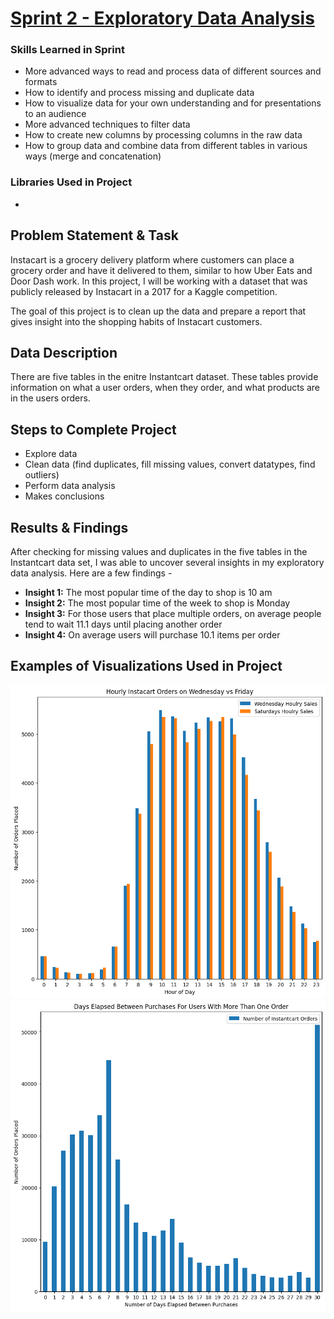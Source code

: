 # [Sprint 2 - Exploratory Data Analysis](https://github.com/brandon-levan/TripleTen-Data-Science-Projects/blob/main/Sprint%2002%20-%20Exploratory%20Data%20Analysis%20(EDA)/Sprint_2_Project.ipynb)

### Skills Learned in Sprint 
- More advanced ways to read and process data of different sources and formats
- How to identify and process missing and duplicate data
- How to visualize data for your own understanding and for presentations to an audience
- More advanced techniques to filter data
- How to create new columns by processing columns in the raw data
- How to group data and combine data from different tables in various ways (merge and concatenation)

### Libraries Used in Project
 - 
  
## Problem Statement & Task
Instacart is a grocery delivery platform where customers can place a grocery order and have it delivered to them, similar to how Uber Eats and Door Dash work. In this project, I will be working with a dataset that was publicly released by Instacart in a 2017 for a Kaggle competition.

The goal of this project is to clean up the data and prepare a report that gives insight into the shopping habits of Instacart customers.
## Data Description

There are five tables in the enitre Instantcart dataset. These tables provide information on what a user orders, when they order, and what products are in the users orders.

## Steps to Complete Project
- Explore data
- Clean data (find duplicates, fill missing values, convert datatypes, find outliers)
- Perform data analysis
- Makes conclusions
  
## Results & Findings

After checking for missing values and duplicates in the five tables in the Instantcart data set, I was able to uncover several insights in my exploratory data analysis. Here are a few findings -

- **Insight 1:** The most popular time of the day to shop is 10 am
- **Insight 2:** The most popular time of the week to shop is Monday
- **Insight 3:** For those users that place multiple orders, on average people tend to wait 11.1 days until placing another order
- **Insight 4:** On average users will purchase 10.1 items per order

## Examples of Visualizations Used in Project
![alt text](https://github.com/brandon-levan/TripleTen-Data-Science-Projects/blob/8ce6db8f5f3f9a8b19ad837095671f4dcf5b04ec/Sprint%2002%20-%20Exploratory%20Data%20Analysis%20(EDA)/Charts/hourly_instacart_orders.png)
![alt text](https://github.com/brandon-levan/TripleTen-Data-Science-Projects/blob/4313ed56dbf2bf24088b483ecd25f4773af4bb15/Sprint%2002%20-%20Exploratory%20Data%20Analysis%20(EDA)/Charts/days_elapsed.png)


